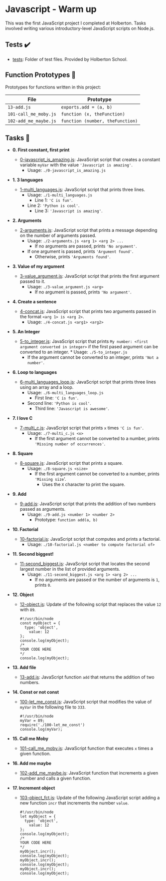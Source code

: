 # Javascript - Warm up

This was the first JavaScript project I completed at Holberton. Tasks involved
writing various introductory-level JavaScript scripts on Node.js.

## Tests :heavy_check_mark:

* [tests](./tests): Folder of test files. Provided by Holberton School.

## Function Prototypes :floppy_disk:

Prototypes for functions written in this project:

| File        | Prototype                                  |
| ----------- | ------------------------------------------ |
| `13-add.js` | `exports.add = (a, b)`                     |
| `101-call_me_moby.js` | `function (x, theFunction)`      |
| `102-add_me_maybe.js` | `function (number, theFunction)` |

## Tasks :page_with_curl:

* **0. First constant, first print**
  * [0-javascript_is_amazing.js](./0-javascript_is_amazing.js): JavaScript script
    that creates a constant variable `myVar` with the value `'Javascript is amazing'`.
      * Usage: `./0-javascript_is_amazing.js`

* **1. 3 languages**
  * [1-multi_languages.js](./1-multi_languages.js): JavaScript script that prints
    three lines.
      * Usage: `./1-multi_languages.js`
        * Line 1: `'C is fun'`.
	  * Line 2: `'Python is cool'`.
	    * Line 3: `'Javascript is amazing'`.

* **2. Arguments**
  * [2-arguments.js](./2-arguments.js): JavaScript script that prints a message
    depending on the number of arguments passed.
      * Usage: `./2-arguments.js <arg 1> <arg 2> ...`
        * If no arguments are passed, prints `'No argument'`.
	  * If one argument is passed, prints `'Argument found'`.
	    * Otherwise, prints `'Arguments found'`.

* **3. Value of my argument**
  * [3-value_argument.js](./3-value_argument.js): JavaScript script that prints
    the first argument passed to it.
      * Usage: `./3-value_argument.js <arg>`
        * If no argument is passed, prints `'No argument'`.

* **4. Create a sentence**
  * [4-concat.js](./4-concat.js): JavaScript script that prints two arguments
    passed in the format `<arg 1> is <arg 2>`.
      * Usage: `./4-concat.js <arg1> <arg2>`

* **5. An Integer**
  * [5-to_integer.js](./5-to_integer.js): JavaScript script that prints
    `My number: <first argument converted in integer>` if the first pased argument
      can be converted to an integer.
        * Usage: `./5-to_integer.js`
	  * If the argument cannot be converted to an integer, prints `'Not a number'`.

* **6. Loop to languages**
  * [6-multi_languages_loop.js](./6-multi_languages_loop.js): JavaScript script that
    prints three lines using an array and a loop.
      * Usage: `./6-multi_languages_loop.js`
        * First line: `'C is fun'`.
	  * Second line: `'Python is cool'`.
	    * Third line: `'Javascript is awesome'`.

* **7. I love C**
  * [7-multi_c.js](./7-multi_c.js): JavaScript script that prints `x` times `'C is fun'`.
    * Usage: `./7-multi_c.js <x>`
      * If the first argument cannot be converted to a number, prints
        `'Missing number of occurrences'`.

* **8. Square**
  * [8-square.js](./8-square.js): JavaScript script that prints a square.
    * Usage: `./8-square.js <size>`
      * If the first argument cannot be converted to a number, prints `'Missing size`'.
        * Uses the `X` character to print the square.

* **9. Add**
  * [9-add.js](./9-add.js): JavaScript script that prints the addition of two
    numbers passed as arguments.
      * Usage: `./9-add.js <number 1> <number 2>`
        * Prototype: `function add(a, b)`

* **10. Factorial**
  * [10-factorial.js](./10-factorial.js): JavaScript script that computes and
    prints a factorial.
      * Usage: `./10-factorial.js <number to compute factorial of>`

* **11. Second biggest!**
  * [11-second_biggest.js](./11-second_biggest.js): JavaScript script that
    locates the second largest number in the list of provided arguments.
      * Usage: `./11-second_biggest.js <arg 1> <arg 2> ...`
        * If no arguments are passed or the number of arguments is `1`, prints `0`.

* **12. Object**
  * [12-object.js](./12-object.js): Update of the following script that replaces
    the value `12` with `89`.
    ```
    #!/usr/bin/node
    const myObject = {
      type: 'object',
        value: 12
	};
	console.log(myObject);
	/*
	YOUR CODE HERE
	*/
	console.log(myObject);
	```

* **13. Add file**
  * [13-add.js](./13-add.js): JavaScript function `add` that returns the addition
    of two numbers.

* **14. Const or not const**
  * [100-let_me_const.js](./100-let_me_const.js): JavaScript script that modifies
    the value of `myVar` in the following file to `333`.
    ```
    #!/usr/bin/node
    myVar = 89;
    require('./100-let_me_const')
    console.log(myVar);
    ```

* **15. Call me Moby**
  * [101-call_me_moby.js](./101-call_me_moby.js): JavaScript function that executes
    `x` times a given function.

* **16. Add me maybe**
  * [102-add_me_maybe.js](./102-add_me_maybe.js): JavaScript function that
    increments a given number and calls a given function.

* **17. Increment object**
  * [103-object_fct.js](./103-object_fct.js): Update of the following JavaScript
    script adding a new function `incr` that increments the number `value`.
    ```
    #!/usr/bin/node
    let myObject = {
      type: 'object',
        value: 12
	};
	console.log(myObject);
	/*
	YOUR CODE HERE
	*/
	myObject.incr();
	console.log(myObject);
	myObject.incr();
	console.log(myObject);
	myObject.incr();
	console.log(myObject);
	```
